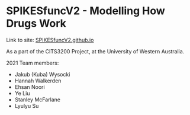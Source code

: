 # SPIKESfuncV2 - Modelling How Drugs Work

Link to site: [SPIKESfuncV2.github.io](https://spikesfuncv2.github.io/)

As a part of the CITS3200 Project,
at the University of Western Australia.

2021 Team members:
- Jakub (Kuba) Wysocki
- Hannah Walkerden
- Ehsan Noori
- Ye Liu
- Stanley McFarlane
- Lyulyu Su
